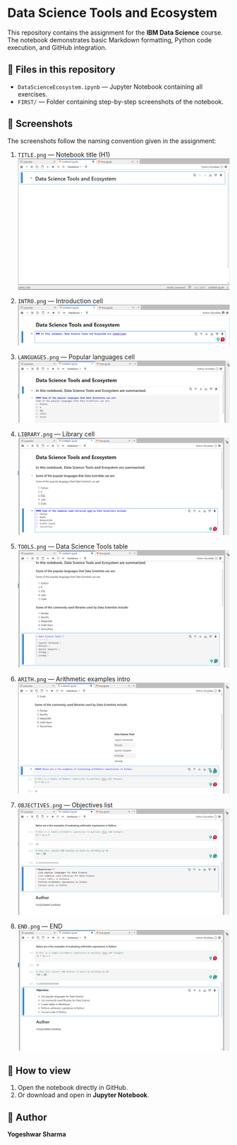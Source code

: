# Data Science Tools and Ecosystem

This repository contains the  assignment for the **IBM Data Science** course.  
The notebook demonstrates basic Markdown formatting, Python code execution, and GitHub integration.

## 📂 Files in this repository
- `DataScienceEcosystem.ipynb` — Jupyter Notebook containing all exercises.
- `FIRST/` — Folder containing step-by-step screenshots of the notebook.

## 📸 Screenshots
The screenshots follow the naming convention given in the assignment:
1. `TITLE.png` — Notebook title (H1)     
![Notebook Screenshot](FIRST/TITLE.png)

2. `INTRO.png` — Introduction cell  
![Notebook Screenshot](FIRST/INTRO.png)

3. `LANGUAGES.png` — Popular languages cell  
![Notebook Screenshot](FIRST/LANGUAGES.png)

4. `LIBRARY.png` — Library cell  
![Notebook Screenshot](FIRST/LIBRARY.png)

5. `TOOLS.png` — Data Science Tools table
![Notebook Screenshot](FIRST/TOOLS.png)
  
6. `ARITH.png` — Arithmetic examples intro
![Notebook Screenshot](FIRST/ARITH.png)
  
7. `OBJECTIVES.png` — Objectives list  
![Notebook Screenshot](FIRST/OBJECTIVES.png)

8. `END.png` — END
![Notebook Screenshot](FIRST/END.png)



   


## 🚀 How to view
1. Open the notebook directly in GitHub.
2. Or download and open in **Jupyter Notebook**.

## 👤 Author
**Yogeshwar Sharma**
